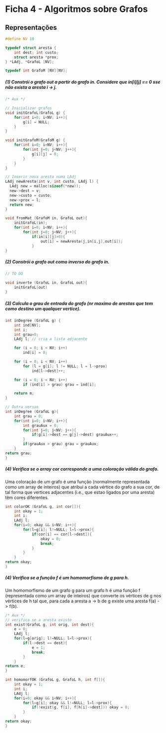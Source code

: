 #  Ficha 4 - Algoritmos sobre Grafos

## Representações

```c
#define NV 10

typedef struct aresta {
	int dest; int custo;
	struct aresta *prox;
} *LAdj, *GrafoL [NV];

typedef int GrafoM [NV][NV];
```

##### (1) Constrói o grafo out a partir do grafo in. Considere que in[i][j] == 0 sse não exista a aresta i -> j.

```c
/* Aux */

// Inicializar grafos
void initGrafoL(GrafoL g) {
    for(int i=0; i<NV; i++){
        g[i] = NULL;
    }
}

void initGrafoM(GrafoM g) {
    for(int i=0; i<NV; i++){
        for(int j=0; j<NV; j++){
            g[i][j] = 0;
        }
    }
}

// Inserir nova aresta numa LAdj
LAdj newAresta(int v, int custo, LAdj l) {
  LAdj new = malloc(sizeof(*new));
  new->dest = v;
  new->custo = custo;
  new->prox = l;
  return new;
}

void fromMat (GrafoM in, GrafoL out){
    initGrafoL(in);
    for(int i=0; i<NV; i++){
        for(int j=0; j<NV; j++){
            if(in[i][j]>0){
                out[i] = newAresta(j,in[i,j],out[i]);
            }
}

```

##### (2) Constrói o grafo out como inverso do grafo in.

```c
// TO DO

void inverte (GrafoL in, GrafoL out){
    initGrafoL(out)
}

```

##### (3) Calcula o grau de entrada do grafo (nr maximo de arestas que tem como destino um qualquer vertice).

```c
int inDegree (GrafoL g) {
    int ind[NV];
    int i;
    int grau=0;
    LAdj l; // cria a lista adjacente

    for (i = 0; i < NV; i++)
        ind[i] = 0;

    for (i = 0; i < NV; i++)
        for (l = g[i]; l != NULL; l = l->prox)
            ind[l->dest]++;

    for (i = 0; i < NV; i++)
        if (ind[i] > grau) grau = ind[i];

    return m;
}

// Outra versao
int inDegree (GrafoL g){
    int grau = 0;
    for(int i=0; i<NV; i++){
        int grauAux = 0;
        for(int j=0; j<NV; j++){
            if(g[i]->dest == g[j]->dest) grauAux++;
        }
        if(grauAux > grau) grau = grauAux;
    }
return grau;
}

```

##### (4) Verifica se o array cor corresponde a uma coloração válida do grafo.
Uma coloração de um grafo é uma função (normalmente representada como um array
de inteiros) que atribui a cada vértice do grafo a sua cor, de tal forma que vertices adjacentes (i.e., que estao ligados por uma aresta) têm cores diferentes.

```c
int colorOK (GrafoL g, int cor[]){
    int okay = 1;
    int i;
    LAdj l;
    for(i=0; okay && i<NV; i++){
        for(l=g[i]; l!=NULL; l=l->prox){
            if(cor[i] == cor[l->dest]){
                okay = 0;
                break;
            }
        }
    }
return okay;
}

```

##### (4) Verifica se a função f é um homomorfismo de g para h.
Um homomorfismo de um grafo g para um grafo h é uma função f (representada como
um array de inteiros) que converte os vértices de g nos vértices de h tal que, para cada a aresta a -> b de g existe uma aresta f(a) -> f(b).

```c
/* Aux */
// verifica se a aresta existe
int exist(GrafoL g, int orig, int dest){
    e = 0;
    LAdj l;
    for(l=g[orig]; l!=NULL; l=l->prox){
        if(l->dest == dest){
            e = 1;
            break;
        }
    }
return e;
}

int homomorfOK (GrafoL g, GrafoL h, int f[]){
    int okay = 1;
    int i;
    LAdj l;
    for(i=0; okay && i<NV; i++){
        for(l=g[i]; okay && l!=NULL; l=l->prox){
            if(!exist(g, f[i], f[h[i]->dest])) okay = 0;
        }
    }
return okay;
}

```
